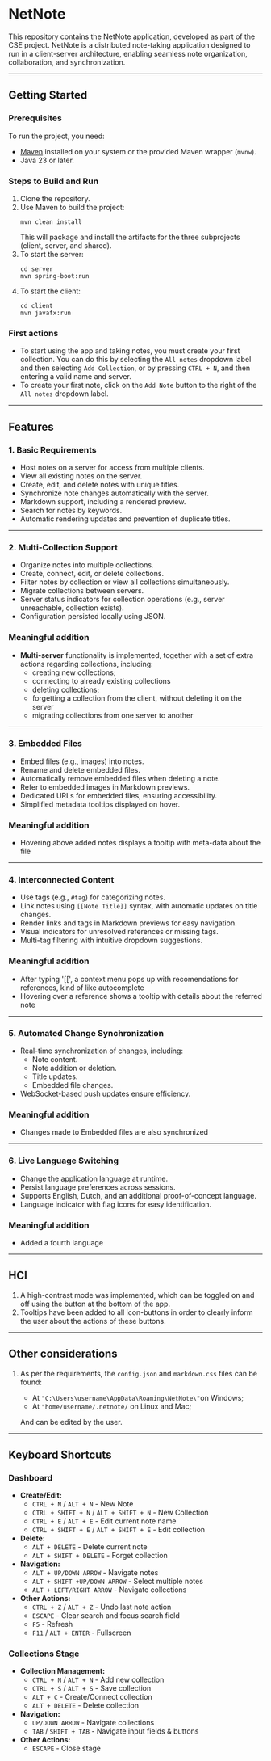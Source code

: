 # NetNote

This repository contains the NetNote application, developed as part of the CSE project. NetNote is a distributed note-taking application designed to run in a client-server architecture, enabling seamless note organization, collaboration, and synchronization.

---

## Getting Started

### Prerequisites
To run the project, you need:
- [Maven](https://maven.apache.org/install.html) installed on your system or the provided Maven wrapper (`mvnw`).
- Java 23 or later.

### Steps to Build and Run
1. Clone the repository.
2. Use Maven to build the project:
   ```
   mvn clean install
   ```
   This will package and install the artifacts for the three subprojects (client, server, and shared).
3. To start the server:
   ```
   cd server
   mvn spring-boot:run
   ```
4. To start the client:
   ```
   cd client
   mvn javafx:run
   ```

### First actions
- To start using the app and taking notes, you must create your first collection. You can do this by selecting the ```All notes``` dropdown label and then selecting ```Add Collection```, or by pressing ```CTRL + N```, and then entering a valid name and server.
- To create your first note, click on the ```Add Note``` button to the right of the ```All notes``` dropdown label.

---

## Features

### 1. Basic Requirements
- Host notes on a server for access from multiple clients.
- View all existing notes on the server.
- Create, edit, and delete notes with unique titles.
- Synchronize note changes automatically with the server.
- Markdown support, including a rendered preview.
- Search for notes by keywords.
- Automatic rendering updates and prevention of duplicate titles.

---

### 2. Multi-Collection Support
- Organize notes into multiple collections.
- Create, connect, edit, or delete collections.
- Filter notes by collection or view all collections simultaneously.
- Migrate collections between servers.
- Server status indicators for collection operations (e.g., server unreachable, collection exists).
- Configuration persisted locally using JSON.
### Meaningful addition
- **Multi-server** functionality is implemented, together with a set of extra actions regarding collections, including:
    - creating new collections;
    - connecting to already existing collections
    - deleting collections;
    - forgetting a collection from the client, without deleting it on the server
    - migrating collections from one server to another

---

### 3. Embedded Files
- Embed files (e.g., images) into notes.
- Rename and delete embedded files.
- Automatically remove embedded files when deleting a note.
- Refer to embedded images in Markdown previews.
- Dedicated URLs for embedded files, ensuring accessibility.
- Simplified metadata tooltips displayed on hover.
### Meaningful addition
- Hovering above added notes displays a tooltip with meta-data about the file

---

### 4. Interconnected Content
- Use tags (e.g., `#tag`) for categorizing notes.
- Link notes using `[[Note Title]]` syntax, with automatic updates on title changes.
- Render links and tags in Markdown previews for easy navigation.
- Visual indicators for unresolved references or missing tags.
- Multi-tag filtering with intuitive dropdown suggestions.

### Meaningful addition
- After typing '[[', a context menu pops up with recomendations for references, kind of like autocomplete
- Hovering over a reference shows a tooltip with details about the referred note

---

### 5. Automated Change Synchronization
- Real-time synchronization of changes, including:
    - Note content.
    - Note addition or deletion.
    - Title updates.
    - Embedded file changes.
- WebSocket-based push updates ensure efficiency.

### Meaningful addition
- Changes made to Embedded files are also synchronized

---

### 6. Live Language Switching
- Change the application language at runtime.
- Persist language preferences across sessions.
- Supports English, Dutch, and an additional proof-of-concept language.
- Language indicator with flag icons for easy identification.

### Meaningful addition
- Added a fourth language

---

## HCI
1. A high-contrast mode was implemented, which can be toggled on and off using the button at the bottom of the app.
2. Tooltips have been added to all icon-buttons in order to clearly inform the user about the actions of these buttons.

---

## Other considerations
1. As per the requirements, the ```config.json``` and ```markdown.css``` files can be found:
    - At ```"C:\Users\username\AppData\Roaming\NetNote\"```on Windows;
    - At ```"home/username/.netnote/``` on Linux and Mac;
   
    And can be edited by the user.

---

## Keyboard Shortcuts

### Dashboard
- **Create/Edit:**
    - `CTRL + N` / `ALT + N` - New Note
    - `CTRL + SHIFT + N` / `ALT + SHIFT + N` - New Collection
    - `CTRL + E` / `ALT + E` - Edit current note name
    - `CTRL + SHIFT + E` / `ALT + SHIFT + E` - Edit collection
- **Delete:**
    - `ALT + DELETE` - Delete current note
    - `ALT + SHIFT + DELETE` - Forget collection
- **Navigation:**
    - `ALT + UP/DOWN ARROW` - Navigate notes
    - `ALT + SHIFT +UP/DOWN ARROW` - Select multiple notes
    - `ALT + LEFT/RIGHT ARROW` - Navigate collections
- **Other Actions:**
    - `CTRL + Z` / `ALT + Z` - Undo last note action
    - `ESCAPE` - Clear search and focus search field
    - `F5` - Refresh
    - `F11` / `ALT + ENTER` - Fullscreen

### Collections Stage
- **Collection Management:**
    - `CTRL + N` / `ALT + N` - Add new collection
    - `CTRL + S` / `ALT + S` - Save collection
    - `ALT + C` - Create/Connect collection
    - `ALT + DELETE` - Delete collection
- **Navigation:**
    - `UP/DOWN ARROW` - Navigate collections
    - `TAB` / `SHIFT + TAB` - Navigate input fields & buttons
- **Other Actions:**
    - `ESCAPE` - Close stage